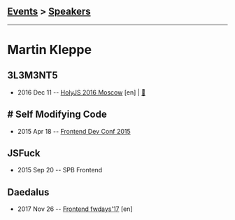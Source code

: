 ## [Events](../README.md) > [Speakers](../speakers.md)
---

# Martin Kleppe

## 3L3M3NT5
- 2016 Dec 11 -- [HolyJS 2016 Moscow](https://www.youtube.com/watch?v=p0X9UlqarCU) [en] | [:notebook:](https://assets.contentful.com/nn534z2fqr9f/66MGrpJhaE2YumkUeACowY/b245e84a8aee6c62ed984b1cafbb9cea/Martin-Kleppe_3L3M3NT5.pdf)  
## # Self Modifying Code
- 2015 Apr 18 -- [Frontend Dev Conf 2015](https://www.youtube.com/watch?v=1uvIw7X0u48)    
## JSFuck
- 2015 Sep 20 -- SPB Frontend    
## Daedalus
- 2017 Nov 26 -- [Frontend fwdays&#39;17](https://frameworksdays.com/event/frontend-fwdays-17/review/daedalus) [en]   
